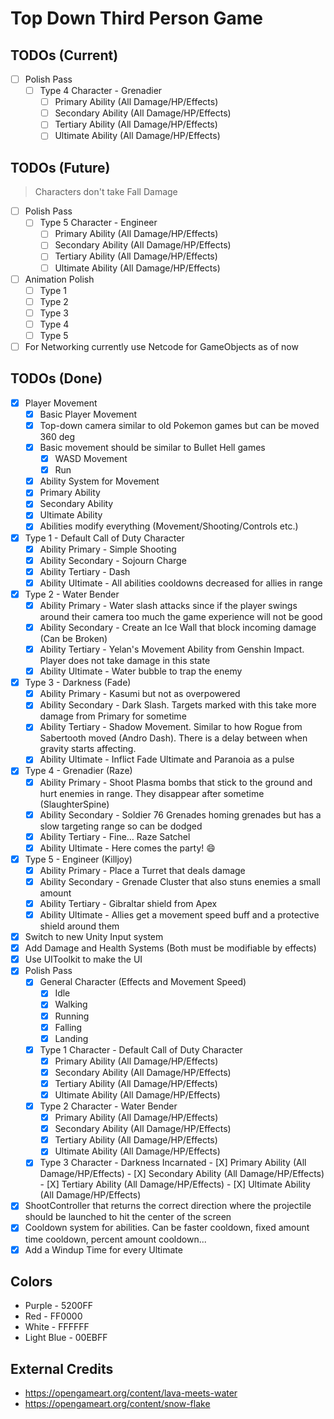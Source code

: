 # Top Down Third Person Game

## TODOs (Current)

- [ ] Polish Pass
    - [ ] Type 4 Character - Grenadier
        - [ ] Primary Ability (All Damage/HP/Effects)
        - [ ] Secondary Ability (All Damage/HP/Effects)
        - [ ] Tertiary Ability (All Damage/HP/Effects)
        - [ ] Ultimate Ability (All Damage/HP/Effects)

## TODOs (Future)

> Characters don't take Fall Damage

- [ ] Polish Pass
    - [ ] Type 5 Character - Engineer
        - [ ] Primary Ability (All Damage/HP/Effects)
        - [ ] Secondary Ability (All Damage/HP/Effects)
        - [ ] Tertiary Ability (All Damage/HP/Effects)
        - [ ] Ultimate Ability (All Damage/HP/Effects)
- [ ] Animation Polish
    - [ ] Type 1
    - [ ] Type 2
    - [ ] Type 3
    - [ ] Type 4
    - [ ] Type 5
- [ ] For Networking currently use Netcode for GameObjects as of now

## TODOs (Done)

- [X] Player Movement
    - [X] Basic Player Movement
    - [X] Top-down camera similar to old Pokemon games but can be moved 360 deg
    - [X] Basic movement should be similar to Bullet Hell games
        - [X] WASD Movement
        - [X] Run
    - [X] Ability System for Movement
    - [X] Primary Ability
    - [X] Secondary Ability
    - [X] Ultimate Ability
    - [X] Abilities modify everything (Movement/Shooting/Controls etc.)
- [X]  Type 1 - Default Call of Duty Character
    - [X]  Ability Primary - Simple Shooting
    - [X]  Ability Secondary - Sojourn Charge
    - [X]  Ability Tertiary - Dash
    - [X]  Ability Ultimate - All abilities cooldowns decreased for allies in range
- [X]  Type 2 - Water Bender
    - [X]  Ability Primary - Water slash attacks since if the player swings around their camera too much the game
      experience will not be good
    - [X]  Ability Secondary - Create an Ice Wall that block incoming damage (Can be Broken)
    - [X]  Ability Tertiary - Yelan's Movement Ability from Genshin Impact. Player does not take damage in this state
    - [X]  Ability Ultimate - Water bubble to trap the enemy
- [X]  Type 3 - Darkness (Fade)
    - [X]  Ability Primary - Kasumi but not as overpowered
    - [X]  Ability Secondary - Dark Slash. Targets marked with this take more damage from Primary for sometime
    - [X]  Ability Tertiary - Shadow Movement. Similar to how Rogue from Sabertooth moved (Andro Dash). There is a delay
      between when gravity starts affecting.
    - [X]  Ability Ultimate - Inflict Fade Ultimate and Paranoia as a pulse
- [X]  Type 4 - Grenadier (Raze)
    - [X]  Ability Primary - Shoot Plasma bombs that stick to the ground and hurt enemies in range. They disappear after
      sometime (SlaughterSpine)
    - [X]  Ability Secondary - Soldier 76 Grenades homing grenades but has a slow targeting range so can be dodged
    - [X]  Ability Tertiary - Fine… Raze Satchel
    - [X]  Ability Ultimate - Here comes the party! :smile:
- [X]  Type 5 - Engineer (Killjoy)
    - [X]  Ability Primary - Place a Turret that deals damage
    - [X]  Ability Secondary - Grenade Cluster that also stuns enemies a small amount
    - [X]  Ability Tertiary - Gibraltar shield from Apex
    - [X]  Ability Ultimate - Allies get a movement speed buff and a protective shield around them
- [X] Switch to new Unity Input system
- [X] Add Damage and Health Systems (Both must be modifiable by effects)
- [X] Use UIToolkit to make the UI
- [X] Polish Pass
    - [X] General Character (Effects and Movement Speed)
        - [X] Idle
        - [X] Walking
        - [X] Running
        - [X] Falling
        - [X] Landing
    - [X] Type 1 Character - Default Call of Duty Character
        - [X] Primary Ability (All Damage/HP/Effects)
        - [X] Secondary Ability (All Damage/HP/Effects)
        - [X] Tertiary Ability (All Damage/HP/Effects)
        - [X] Ultimate Ability (All Damage/HP/Effects)
    - [X] Type 2 Character - Water Bender
        - [X] Primary Ability (All Damage/HP/Effects)
        - [X] Secondary Ability (All Damage/HP/Effects)
        - [X] Tertiary Ability (All Damage/HP/Effects)
        - [X] Ultimate Ability (All Damage/HP/Effects)
  - [X] Type 3 Character - Darkness Incarnated
        - [X] Primary Ability (All Damage/HP/Effects)
        - [X] Secondary Ability (All Damage/HP/Effects)
        - [X] Tertiary Ability (All Damage/HP/Effects)
        - [X] Ultimate Ability (All Damage/HP/Effects)
- [X] ShootController that returns the correct direction where the projectile should be launched to hit the center of
  the screen
- [X] Cooldown system for abilities. Can be faster cooldown, fixed amount time cooldown, percent amount cooldown...
- [X] Add a Windup Time for every Ultimate

## Colors
- Purple - 5200FF
- Red - FF0000
- White - FFFFFF
- Light Blue - 00EBFF

## External Credits

- https://opengameart.org/content/lava-meets-water
- https://opengameart.org/content/snow-flake
